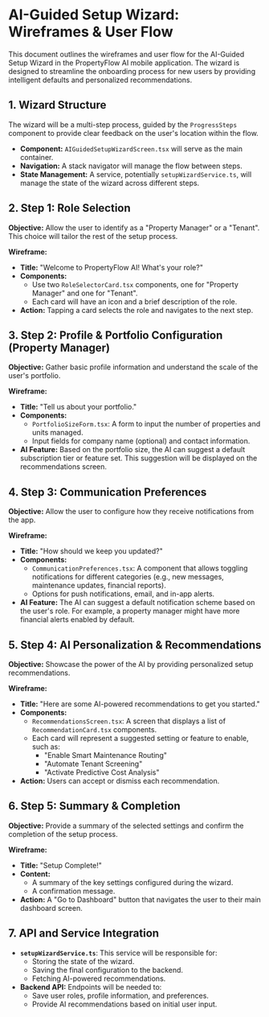 # AI-Guided Setup Wizard: Wireframes & User Flow

This document outlines the wireframes and user flow for the AI-Guided Setup Wizard in the PropertyFlow AI mobile application. The wizard is designed to streamline the onboarding process for new users by providing intelligent defaults and personalized recommendations.

## 1. Wizard Structure

The wizard will be a multi-step process, guided by the `ProgressSteps` component to provide clear feedback on the user's location within the flow.

- **Component:** `AIGuidedSetupWizardScreen.tsx` will serve as the main container.
- **Navigation:** A stack navigator will manage the flow between steps.
- **State Management:** A service, potentially `setupWizardService.ts`, will manage the state of the wizard across different steps.

## 2. Step 1: Role Selection

**Objective:** Allow the user to identify as a "Property Manager" or a "Tenant". This choice will tailor the rest of the setup process.

**Wireframe:**
- **Title:** "Welcome to PropertyFlow AI! What's your role?"
- **Components:**
    - Use two `RoleSelectorCard.tsx` components, one for "Property Manager" and one for "Tenant".
    - Each card will have an icon and a brief description of the role.
- **Action:** Tapping a card selects the role and navigates to the next step.

## 3. Step 2: Profile & Portfolio Configuration (Property Manager)

**Objective:** Gather basic profile information and understand the scale of the user's portfolio.

**Wireframe:**
- **Title:** "Tell us about your portfolio."
- **Components:**
    - `PortfolioSizeForm.tsx`: A form to input the number of properties and units managed.
    - Input fields for company name (optional) and contact information.
- **AI Feature:** Based on the portfolio size, the AI can suggest a default subscription tier or feature set. This suggestion will be displayed on the recommendations screen.

## 4. Step 3: Communication Preferences

**Objective:** Allow the user to configure how they receive notifications from the app.

**Wireframe:**
- **Title:** "How should we keep you updated?"
- **Components:**
    - `CommunicationPreferences.tsx`: A component that allows toggling notifications for different categories (e.g., new messages, maintenance updates, financial reports).
    - Options for push notifications, email, and in-app alerts.
- **AI Feature:** The AI can suggest a default notification scheme based on the user's role. For example, a property manager might have more financial alerts enabled by default.

## 5. Step 4: AI Personalization & Recommendations

**Objective:** Showcase the power of the AI by providing personalized setup recommendations.

**Wireframe:**
- **Title:** "Here are some AI-powered recommendations to get you started."
- **Components:**
    - `RecommendationsScreen.tsx`: A screen that displays a list of `RecommendationCard.tsx` components.
    - Each card will represent a suggested setting or feature to enable, such as:
        - "Enable Smart Maintenance Routing"
        - "Automate Tenant Screening"
        - "Activate Predictive Cost Analysis"
- **Action:** Users can accept or dismiss each recommendation.

## 6. Step 5: Summary & Completion

**Objective:** Provide a summary of the selected settings and confirm the completion of the setup process.

**Wireframe:**
- **Title:** "Setup Complete!"
- **Content:**
    - A summary of the key settings configured during the wizard.
    - A confirmation message.
- **Action:** A "Go to Dashboard" button that navigates the user to their main dashboard screen.

## 7. API and Service Integration

- **`setupWizardService.ts`**: This service will be responsible for:
    - Storing the state of the wizard.
    - Saving the final configuration to the backend.
    - Fetching AI-powered recommendations.
- **Backend API:** Endpoints will be needed to:
    - Save user roles, profile information, and preferences.
    - Provide AI recommendations based on initial user input.
